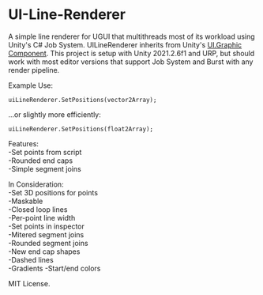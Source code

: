 # UI-Line-Renderer
 
A simple line renderer for UGUI that multithreads most of its workload using Unity's C# Job System. 
UILineRenderer inherits from Unity's [UI.Graphic Component](https://docs.unity3d.com/2018.1/Documentation/ScriptReference/UI.Graphic.html).
This project is setup with Unity 2021.2.6f1 and URP, but should work with most editor versions that support Job System and Burst with any render pipeline.

Example Use:

```
uiLineRenderer.SetPositions(vector2Array);
```

...or slightly more efficiently:

```
uiLineRenderer.SetPositions(float2Array);
```

Features:  
-Set points from script  
-Rounded end caps  
-Simple segment joins  

In Consideration:  
-Set 3D positions for points  
-Maskable  
-Closed loop lines  
-Per-point line width  
-Set points in inspector  
-Mitered segment joins  
-Rounded segment joins  
-New end cap shapes  
-Dashed lines  
-Gradients
-Start/end colors


MIT License.
